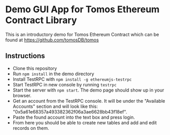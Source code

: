# Demo GUI App for Tomos Ethereum Contract Library

This is an introductory demo for Tomos Ethereum Contract which can be found at https://github.com/tomosDB/tomos

## Instructions
- Clone this repository
- Run `npm install` in the demo directory
- Install TestRPC with `npm install -g ethereumjs-testrpc`
- Start TestRPC in new console by running `testrpc`
- Start the server with `npm start`. The demo page should show up in your browser.
- Get an account from the TestRPC console. It will be under the "Available Accounts" section and will look like this: "0x5a61e68357a493382362f06a3ae6628bb43f18ef".
- Paste the found account into the text box and press login.
- From here you should be able to create new tables and add and edit records on them.